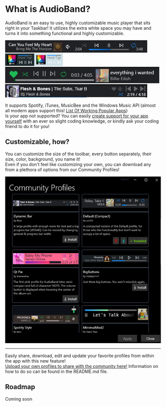 # What is AudioBand?
AudioBand is an easy to use, highly customizable music player that sits right in your Taskbar!
It utilizes the extra white space you may have and turns it into something functional and highly customizable.

![Example Image 1](https://github.com/AudioBand/.github/blob/master/profile/images/DefaultProfile.png)
![Example Image 2](https://github.com/AudioBand/.github/blob/master/profile/images/Ultracompact.png)
![Example Image 3](https://github.com/AudioBand/.github/blob/master/profile/images/Spotify.png)
![Example Image 4](https://github.com/AudioBand/.github/blob/master/profile/images/DynamicBar.png)

It supports Spotify, iTunes, MusicBee and the Windows Music API (almost all modern apps support this! [List Of Working Popular Apps](https://github.com/ModernFlyouts-Community/ModernFlyouts/blob/main/docs/GSMTC-Support-And-Popular-Apps.md))  
Is your app not supported? You can easily [create support for your app yourself](https://audioband.github.io/AudioBand/audiosource-docs/index.html) with an ever so slight coding knowledge, or kindly ask your coding friend to do it for you!

## Customizable, how?
You can customize the size of the toolbar, every button separately, their size, color, background, you name it!  
Even if you don't feel like customizing your own, you can download any from a plethora of options from our Community Profiles!

![Community Profiles Screenshot](https://github.com/AudioBand/.github/blob/master/profile/images/CommunityProfiles.png)

------

Easily share, download, edit and update your favorite profiles from within the app with this new feature!  
[Upload your own profiles to share with the community here!](https://github.com/AudioBand/CommunityProfiles) Information on how to do so can be found in the README.md file.

## Roadmap
Coming soon

